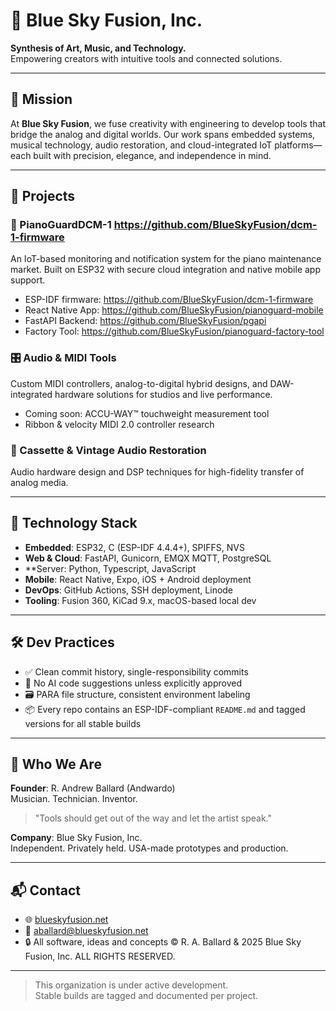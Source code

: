 # 🌌 Blue Sky Fusion, Inc.

**Synthesis of Art, Music, and Technology.**  
Empowering creators with intuitive tools and connected solutions.

---

## 🎯 Mission

At **Blue Sky Fusion**, we fuse creativity with engineering to develop tools that bridge the analog and digital worlds. Our work spans embedded systems, musical technology, audio restoration, and cloud-integrated IoT platforms—each built with precision, elegance, and independence in mind.

---

## 🧠 Projects

### 🎹 PianoGuardDCM-1 https://github.com/BlueSkyFusion/dcm-1-firmware
An IoT-based monitoring and notification system for the piano maintenance market. Built on ESP32 with secure cloud integration and native mobile app support.

- ESP-IDF firmware: https://github.com/BlueSkyFusion/dcm-1-firmware
- React Native App: https://github.com/BlueSkyFusion/pianoguard-mobile
- FastAPI Backend: https://github.com/BlueSkyFusion/pgapi
- Factory Tool: https://github.com/BlueSkyFusion/pianoguard-factory-tool

### 🎛️ Audio & MIDI Tools
Custom MIDI controllers, analog-to-digital hybrid designs, and DAW-integrated hardware solutions for studios and live performance.

- Coming soon: ACCU-WAY™ touchweight measurement tool
- Ribbon & velocity MIDI 2.0 controller research

### 📼 Cassette & Vintage Audio Restoration
Audio hardware design and DSP techniques for high-fidelity transfer of analog media.

---

## 🔐 Technology Stack

- **Embedded**: ESP32, C (ESP-IDF 4.4.4+), SPIFFS, NVS
- **Web & Cloud**: FastAPI, Gunicorn, EMQX MQTT, PostgreSQL
- **Server: Python, Typescript, JavaScript
- **Mobile**: React Native, Expo, iOS + Android deployment
- **DevOps**: GitHub Actions, SSH deployment, Linode
- **Tooling**: Fusion 360, KiCad 9.x, macOS-based local dev

---

## 🛠️ Dev Practices

- ✅ Clean commit history, single-responsibility commits
- 🚫 No AI code suggestions unless explicitly approved
- 🗃️ PARA file structure, consistent environment labeling
- 📦 Every repo contains an ESP-IDF-compliant `README.md` and tagged versions for all stable builds

---

## 👋 Who We Are

**Founder**: R. Andrew Ballard (Andwardo)  
Musician. Technician. Inventor.  
> "Tools should get out of the way and let the artist speak."

**Company**: Blue Sky Fusion, Inc.  
Independent. Privately held. USA-made prototypes and production.

---

## 📬 Contact

- 🌐 [blueskyfusion.net](https://blueskyfusion.net)
- 📧 aballard@blueskyfusion.net
- 🔒 All software, ideas and concepts © R. A. Ballard & 2025 Blue Sky Fusion, Inc. ALL RIGHTS RESERVED.

---

> This organization is under active development.  
> Stable builds are tagged and documented per project.

